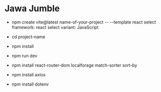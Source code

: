 # Jawa Jumble

- npm create vite@latest name-of-your-project -- --template react
select framework: react
select variant: JavaScript

- cd project-name
- npm install
- npm run dev

- npm install react-router-dom localforage match-sorter sort-by

- npm install axios

- npm install dotenv